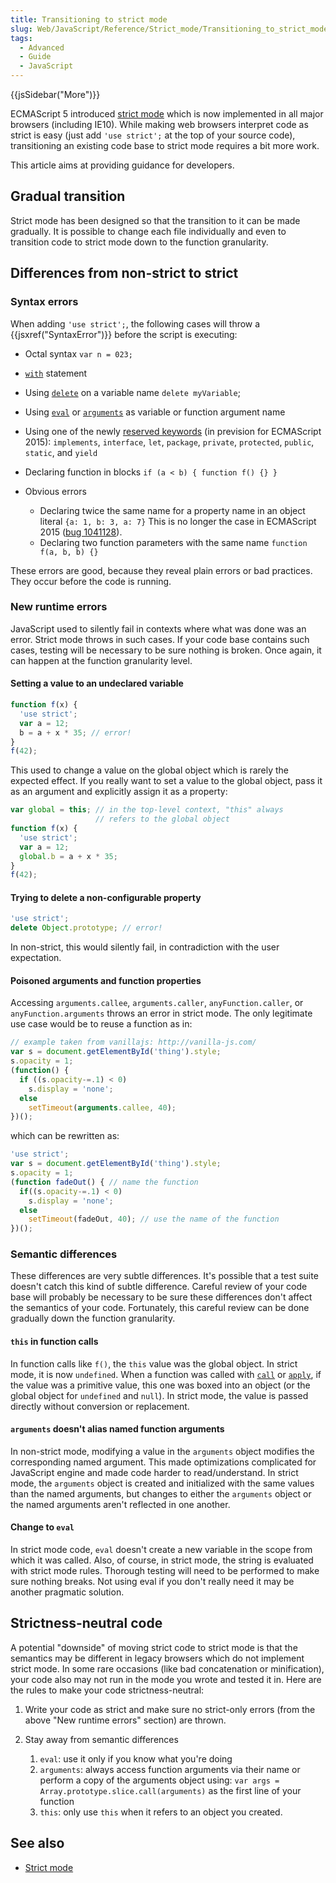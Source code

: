 ```yaml
---
title: Transitioning to strict mode
slug: Web/JavaScript/Reference/Strict_mode/Transitioning_to_strict_mode
tags:
  - Advanced
  - Guide
  - JavaScript
---
```

{{jsSidebar("More")}}

ECMAScript 5 introduced [strict mode](/en-US/docs/JavaScript/Strict_mode) which
is now implemented in all major browsers (including IE10). While making web
browsers interpret code as strict is easy (just add `'use strict';` at the top
of your source code), transitioning an existing code base to strict mode
requires a bit more work.

This article aims at providing guidance for developers.

## Gradual transition

Strict mode has been designed so that the transition to it can be made
gradually. It is possible to change each file individually and even to
transition code to strict mode down to the function granularity.

## Differences from non-strict to strict

### Syntax errors

When adding `'use strict';`, the following cases will throw a
{{jsxref("SyntaxError")}} before the script is executing:

- Octal syntax `var n = 023;`
- [`with`](/en-US/docs/Web/JavaScript/Reference/Statements/with) statement
- Using [`delete`](/en-US/docs/Web/JavaScript/Reference/Operators/delete) on a
  variable name `delete myVariable`;
- Using [`eval`](/en-US/docs/Web/JavaScript/Reference/Global_Objects/eval) or
  [`arguments`](/en-US/docs/Web/JavaScript/Reference/Functions/arguments) as
  variable or function argument name
- Using one of the newly
  [reserved keywords](/en-US/docs/Web/JavaScript/Reference/Lexical_grammar#Keywords)
  (in prevision for ECMAScript 2015): `implements`, `interface`, `let`,
  `package`, `private`, `protected`, `public`, `static`, and `yield`
- Declaring function in blocks `if (a < b) { function f() {} }`
- Obvious errors

  - Declaring twice the same name for a property name in an object literal
    `{a: 1, b: 3, a: 7}` This is no longer the case in ECMAScript
    2015 ([bug 1041128](https://bugzilla.mozilla.org/show_bug.cgi?id=1041128)).
  - Declaring two function parameters with the same name
    `function f(a, b, b) {}`

These errors are good, because they reveal plain errors or bad practices. They
occur before the code is running.

### New runtime errors

JavaScript used to silently fail in contexts where what was done was an error.
Strict mode throws in such cases. If your code base contains such cases, testing
will be necessary to be sure nothing is broken. Once again, it can happen at the
function granularity level.

#### Setting a value to an undeclared variable

```js
function f(x) {
  'use strict';
  var a = 12;
  b = a + x * 35; // error!
}
f(42);
```

This used to change a value on the global object which is rarely the expected
effect. If you really want to set a value to the global object, pass it as an
argument and explicitly assign it as a property:

```js
var global = this; // in the top-level context, "this" always
                   // refers to the global object
function f(x) {
  'use strict';
  var a = 12;
  global.b = a + x * 35;
}
f(42);
```

#### Trying to delete a non-configurable property

```js
'use strict';
delete Object.prototype; // error!
```

In non-strict, this would silently fail, in contradiction with the user
expectation.

#### Poisoned arguments and function properties

Accessing `arguments.callee`, `arguments.caller`, `anyFunction.caller`, or
`anyFunction.arguments` throws an error in strict mode. The only legitimate use
case would be to reuse a function as in:

```js
// example taken from vanillajs: http://vanilla-js.com/
var s = document.getElementById('thing').style;
s.opacity = 1;
(function() {
  if ((s.opacity-=.1) < 0)
    s.display = 'none';
  else
    setTimeout(arguments.callee, 40);
})();
```

which can be rewritten as:

```js
'use strict';
var s = document.getElementById('thing').style;
s.opacity = 1;
(function fadeOut() { // name the function
  if((s.opacity-=.1) < 0)
    s.display = 'none';
  else
    setTimeout(fadeOut, 40); // use the name of the function
})();
```

### Semantic differences

These differences are very subtle differences. It's possible that a test suite
doesn't catch this kind of subtle difference. Careful review of your code base
will probably be necessary to be sure these differences don't affect the
semantics of your code. Fortunately, this careful review can be done gradually
down the function granularity.

#### `this` in function calls

In function calls like `f()`, the `this` value was the global object. In strict
mode, it is now `undefined`. When a function was called with
[`call`](/en-US/docs/Web/JavaScript/Reference/Global_Objects/Function/call) or
[`apply`](/en-US/docs/Web/JavaScript/Reference/Global_Objects/Function/apply),
if the value was a primitive value, this one was boxed into an object (or the
global object for `undefined` and `null`). In strict mode, the value is passed
directly without conversion or replacement.

#### `arguments` doesn't alias named function arguments

In non-strict mode, modifying a value in the `arguments` object modifies the
corresponding named argument. This made optimizations complicated for JavaScript
engine and made code harder to read/understand. In strict mode, the `arguments`
object is created and initialized with the same values than the named arguments,
but changes to either the `arguments` object or the named arguments aren't
reflected in one another.

#### Change to `eval`

In strict mode code, `eval` doesn't create a new variable in the scope from
which it was called. Also, of course, in strict mode, the string is evaluated
with strict mode rules. Thorough testing will need to be performed to make sure
nothing breaks. Not using eval if you don't really need it may be another
pragmatic solution.

## Strictness-neutral code

A potential "downside" of moving strict code to strict mode is that the
semantics may be different in legacy browsers which do not implement strict
mode. In some rare occasions (like bad concatenation or minification), your code
also may not run in the mode you wrote and tested it in. Here are the rules to
make your code strictness-neutral:

1.  Write your code as strict and make sure no strict-only errors (from the
    above "New runtime errors" section) are thrown.
2.  Stay away from semantic differences

    1.  `eval`: use it only if you know what you're doing
    2.  `arguments`: always access function arguments via their name or perform
        a copy of the arguments object using:
        `var args = Array.prototype.slice.call(arguments)` as the first line of
        your function
    3.  `this`: only use `this` when it refers to an object you created.

## See also

- [Strict mode](/en-US/docs/Web/JavaScript/Reference/Strict_mode)
